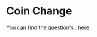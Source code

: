 # Coin Change

You can find the question's :
<a href="https://leetcode.com/problems/coin-change/description/">here</a>.
